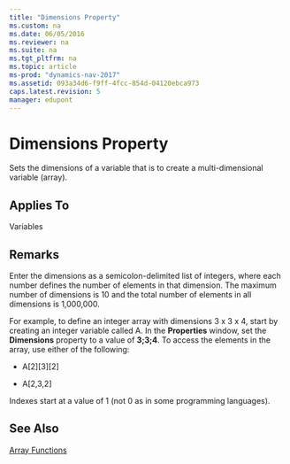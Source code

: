 ```yaml
---
title: "Dimensions Property"
ms.custom: na
ms.date: 06/05/2016
ms.reviewer: na
ms.suite: na
ms.tgt_pltfrm: na
ms.topic: article
ms-prod: "dynamics-nav-2017"
ms.assetid: 093a34d6-f9ff-4fcc-854d-04120ebca973
caps.latest.revision: 5
manager: edupont
---
```

# Dimensions Property
Sets the dimensions of a variable that is to create a multi-dimensional variable \(array\).  
  
## Applies To  
 Variables  
  
## Remarks  
 Enter the dimensions as a semicolon-delimited list of integers, where each number defines the number of elements in that dimension. The maximum number of dimensions is 10 and the total number of elements in all dimensions is 1,000,000.  
  
 For example, to define an integer array with dimensions 3 x 3 x 4, start by creating an integer variable called A. In the **Properties** window, set the **Dimensions** property to a value of **3;3;4**. To access the elements in the array, use either of the following:  
  
-   A\[2\]\[3\]\[2\]  
  
-   A\[2,3,2\]  
  
 Indexes start at a value of 1 \(not 0 as in some programming languages\).  
  
## See Also  
 [Array Functions](Array-Functions.md)